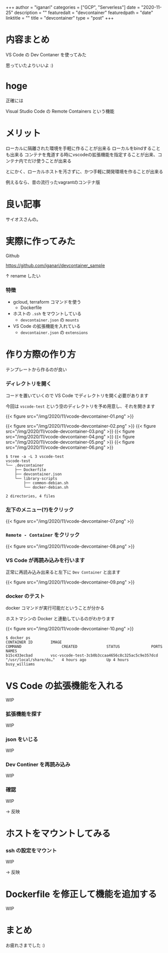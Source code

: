 +++
author = "iganari"
categories = ["GCP", "Serverless"]
date = "2020-11-25"
description = ""
featuredalt = "devcontainer"
featuredpath = "date"
linktitle = ""
title = "devcontainer"
type = "post"
+++

# 内容まとめ

VS Code の Dev Contaner を使ってみた

思っていたよりいいよ :)

# hoge

正確には 

Visual Studio Code の Remote Containers という機能

# メリット

ローカルに隔離された環境を手軽に作ることが出来る
ローカルをbindすることも出来る
コンテナを鬼道する時にvscodeの拡張機能を指定することが出来、コンテナ内でだけ使うことが出来る

とにかく、ローカルホストを汚さずに、かつ手軽に開発環境を作ることが出来る

例えるなら、昔の流行ったvagrantのコンテナ版

# 良い記事

サイオスさんの。

# 実際に作ってみた

Github

https://github.com/iganari/devcontainer_sample

↑ rename したい


### 特徴

+ gcloud, terraform コマンドを使う
  + Dockerfile
+ ホストの `.ssh` をマウントしている
  + `devcontainer.json` の `mounts`
+ VS Code の拡張機能を入れている
  + `devcontainer.json` の `extensions`

# 作り方際の作り方

テンプレートから作るのが良い

### ディレクトリを開く

コードを置いていくので VS Code でディレクトリを開く必要があります

今回は `vscode-test` という空のディレクトリを予め用意し、それを開きます




{{< figure src="/img/2020/11/vcode-devcontainer-01.png" >}}


{{< figure src="/img/2020/11/vcode-devcontainer-02.png" >}}
{{< figure src="/img/2020/11/vcode-devcontainer-03.png" >}}
{{< figure src="/img/2020/11/vcode-devcontainer-04.png" >}}
{{< figure src="/img/2020/11/vcode-devcontainer-05.png" >}}
{{< figure src="/img/2020/11/vcode-devcontainer-06.png" >}}


```
$ tree -a -L 3 vscode-test
vscode-test
└── .devcontainer
    ├── Dockerfile
    ├── devcontainer.json
    └── library-scripts
        ├── common-debian.sh
        └── docker-debian.sh

2 directories, 4 files
```




### 左下のメニュー(?)をクリック

{{< figure src="/img/2020/11/vcode-devcontainer-07.png" >}}

### `Remote - Container` をクリック

{{< figure src="/img/2020/11/vcode-devcontainer-08.png" >}}

### VS Code が再読み込みを行います

正常に再読み込み出来ると左下に `Dev Container` と出ます

{{< figure src="/img/2020/11/vcode-devcontainer-09.png" >}}

### docker のテスト

docker コマンドが実行可能だということが分かる

ホストマシンの Docker と連動しているのがわかります

{{< figure src="/img/2020/11/vcode-devcontainer-10.png" >}}


```
$ docker ps
CONTAINER ID        IMAGE                                              COMMAND                  CREATED             STATUS              PORTS               NAMES
b15c433ecbad        vsc-vscode-test-3cb0b3ccaa4656c8c325ac5c9e357dcd   "/usr/local/share/do…"   4 hours ago         Up 4 hours                              busy_williams
```

# VS Code の拡張機能を入れる

WIP

### 拡張機能を探す

WIP

### json をいじる

WIP

### Dev Continer を再読み込み

WIP

### 確認

WIP

-> 反映

# ホストをマウントしてみる

### ssh の設定をマウント

WIP

-> 反映

# Dockerfile を修正して機能を追加する

WIP




# まとめ



お疲れさまでした :)


